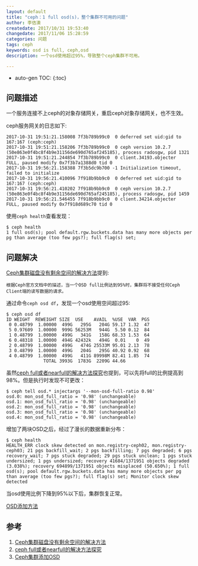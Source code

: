 ```yaml
---
layout: default
title: "ceph：1 full osd(s)，整个集群不可用的问题"
author: 李佶澳
createdate: 2017/10/31 19:53:40
changedate: 2017/11/06 15:28:59
categories: 问题
tags: ceph
keywords: osd is full, ceph,osd
description: 一个osd使用超过95%，导致整个ceph集群不可用。

---
```


* auto-gen TOC:
{:toc}

## 问题描述 

一个服务连接不上ceph的对象存储网关，重启ceph对象存储网关，也不生效。

ceph服务网关的日志如下:

	2017-10-31 19:51:21.158008 7f3b789b99c0  0 deferred set uid:gid to 167:167 (ceph:ceph)
	2017-10-31 19:51:21.158206 7f3b789b99c0  0 ceph version 10.2.7 (50e863e0f4bc8f4b9e31156de690d765af245185), process radosgw, pid 1321
	2017-10-31 19:51:21.244854 7f3b789b99c0  0 client.34193.objecter  FULL, paused modify 0x7f3b7a1388d0 tid 0
	2017-10-31 19:56:21.158388 7f3b5dc9b700 -1 Initialization timeout, failed to initialize
	2017-10-31 19:56:21.410096 7f918b9bb9c0  0 deferred set uid:gid to 167:167 (ceph:ceph)
	2017-10-31 19:56:21.410202 7f918b9bb9c0  0 ceph version 10.2.7 (50e863e0f4bc8f4b9e31156de690d765af245185), process radosgw, pid 1459
	2017-10-31 19:56:21.546455 7f918b9bb9c0  0 client.34214.objecter  FULL, paused modify 0x7f918d689c70 tid 0

使用`ceph health`查看发现：

	$ ceph health
	1 full osd(s); pool default.rgw.buckets.data has many more objects per pg than average (too few pgs?); full flag(s) set;

## 问题解决

[Ceph集群磁盘没有剩余空间的解决方法][1]提到:

	根据Ceph官方文档中的描述，当一个OSD full比例达到95%时，集群将不接受任何Ceph Client端的读写数据的请求。

通过命令`ceph osd df`，发现一个osd使用空间超过95:

	$ ceph osd df
	ID WEIGHT  REWEIGHT SIZE  USE    AVAIL  %USE  VAR  PGS
	 0 0.48799  1.00000  499G   295G   204G 59.17 1.32  47
	 5 0.97609  1.00000  999G 56253M   944G  5.50 0.12  84
	 1 0.48799  1.00000  499G   341G   158G 68.33 1.53  64
	 6 0.48318  1.00000  494G 42432k   494G  0.01    0  49
	 2 0.48799  1.00000  499G   474G 25533M 95.01 2.13  78
	 3 0.48799  1.00000  499G   204G   295G 40.92 0.92  68
	 4 0.48799  1.00000  499G   411G 89998M 82.41 1.85  74
				  TOTAL 3993G  1783G  2209G 44.66

虽然[ceph full或者nearfull的解决方法探究][2]也提到，可以先将full的比例提高到98%。但是执行时发现不可更改：

	$ ceph tell osd.* injectargs '--mon-osd-full-ratio 0.98'
	osd.0: mon_osd_full_ratio = '0.98' (unchangeable)
	osd.1: mon_osd_full_ratio = '0.98' (unchangeable)
	osd.2: mon_osd_full_ratio = '0.98' (unchangeable)
	osd.3: mon_osd_full_ratio = '0.98' (unchangeable)
	osd.4: mon_osd_full_ratio = '0.98' (unchangeable)

增加了两块OSD之后，经过了漫长的数据重新分布：

	$ ceph health
	HEALTH_ERR clock skew detected on mon.registry-ceph02, mon.registry-ceph03; 21 pgs backfill_wait; 2 pgs backfilling; 7 pgs degraded; 6 pgs recovery_wait; 7 pgs stuck degraded; 29 pgs stuck unclean; 1 pgs stuck undersized; 1 pgs undersized; recovery 41684/1371951 objects degraded (3.038%); recovery 694899/1371951 objects misplaced (50.650%); 1 full osd(s); pool default.rgw.buckets.data has many more objects per pg than average (too few pgs?); full flag(s) set; Monitor clock skew detected

当osd使用比例下降到95%以下后，集群恢复正常。

[OSD添加方法][3]

## 参考

1. [Ceph集群磁盘没有剩余空间的解决方法][1]
2. [ceph full或者nearfull的解决方法探究][2]
3. [Ceph集群添加OSD][3]

[1]: http://blog.csdn.net/xiaoquqi/article/details/45539847  "Ceph集群磁盘没有剩余空间的解决方法" 
[2]: https://www.itzhoulin.com/2016/04/20/deal_with_ceph_full/  "ceph full或者nearfull的解决方法探究" 
[3]: http://www.lijiaocn.com/%E6%8A%80%E5%B7%A7/2017/06/01/ceph-deploy.html#%E6%B7%BB%E5%8A%A0osd "Ceph集群添加OSD"
